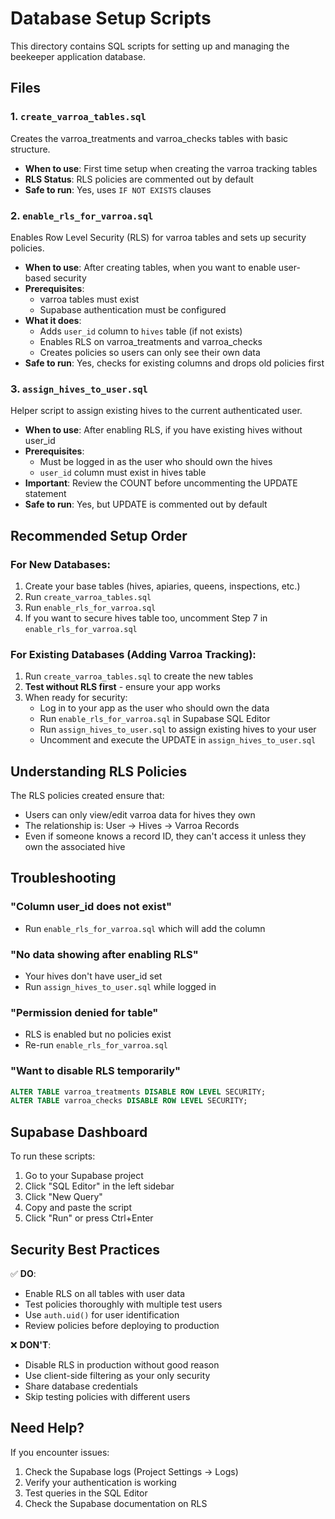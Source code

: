 # Database Setup Scripts

This directory contains SQL scripts for setting up and managing the beekeeper application database.

## Files

### 1. `create_varroa_tables.sql`
Creates the varroa_treatments and varroa_checks tables with basic structure.
- **When to use**: First time setup when creating the varroa tracking tables
- **RLS Status**: RLS policies are commented out by default
- **Safe to run**: Yes, uses `IF NOT EXISTS` clauses

### 2. `enable_rls_for_varroa.sql`
Enables Row Level Security (RLS) for varroa tables and sets up security policies.
- **When to use**: After creating tables, when you want to enable user-based security
- **Prerequisites**:
  - varroa tables must exist
  - Supabase authentication must be configured
- **What it does**:
  - Adds `user_id` column to `hives` table (if not exists)
  - Enables RLS on varroa_treatments and varroa_checks
  - Creates policies so users can only see their own data
- **Safe to run**: Yes, checks for existing columns and drops old policies first

### 3. `assign_hives_to_user.sql`
Helper script to assign existing hives to the current authenticated user.
- **When to use**: After enabling RLS, if you have existing hives without user_id
- **Prerequisites**:
  - Must be logged in as the user who should own the hives
  - `user_id` column must exist in hives table
- **Important**: Review the COUNT before uncommenting the UPDATE statement
- **Safe to run**: Yes, but UPDATE is commented out by default

## Recommended Setup Order

### For New Databases:
1. Create your base tables (hives, apiaries, queens, inspections, etc.)
2. Run `create_varroa_tables.sql`
3. Run `enable_rls_for_varroa.sql`
4. If you want to secure hives table too, uncomment Step 7 in `enable_rls_for_varroa.sql`

### For Existing Databases (Adding Varroa Tracking):
1. Run `create_varroa_tables.sql` to create the new tables
2. **Test without RLS first** - ensure your app works
3. When ready for security:
   - Log in to your app as the user who should own the data
   - Run `enable_rls_for_varroa.sql` in Supabase SQL Editor
   - Run `assign_hives_to_user.sql` to assign existing hives to your user
   - Uncomment and execute the UPDATE in `assign_hives_to_user.sql`

## Understanding RLS Policies

The RLS policies created ensure that:
- Users can only view/edit varroa data for hives they own
- The relationship is: User → Hives → Varroa Records
- Even if someone knows a record ID, they can't access it unless they own the associated hive

## Troubleshooting

### "Column user_id does not exist"
- Run `enable_rls_for_varroa.sql` which will add the column

### "No data showing after enabling RLS"
- Your hives don't have user_id set
- Run `assign_hives_to_user.sql` while logged in

### "Permission denied for table"
- RLS is enabled but no policies exist
- Re-run `enable_rls_for_varroa.sql`

### "Want to disable RLS temporarily"
```sql
ALTER TABLE varroa_treatments DISABLE ROW LEVEL SECURITY;
ALTER TABLE varroa_checks DISABLE ROW LEVEL SECURITY;
```

## Supabase Dashboard

To run these scripts:
1. Go to your Supabase project
2. Click "SQL Editor" in the left sidebar
3. Click "New Query"
4. Copy and paste the script
5. Click "Run" or press Ctrl+Enter

## Security Best Practices

✅ **DO**:
- Enable RLS on all tables with user data
- Test policies thoroughly with multiple test users
- Use `auth.uid()` for user identification
- Review policies before deploying to production

❌ **DON'T**:
- Disable RLS in production without good reason
- Use client-side filtering as your only security
- Share database credentials
- Skip testing policies with different users

## Need Help?

If you encounter issues:
1. Check the Supabase logs (Project Settings → Logs)
2. Verify your authentication is working
3. Test queries in the SQL Editor
4. Check the Supabase documentation on RLS
